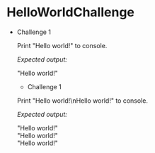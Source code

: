 # HelloWorldChallenge

 * Challenge 1

   Print "Hello world!" to console.
   
   *Expected output:*
   
   "Hello world!"
   
    * Challenge 1

   Print "Hello world!\nHello world!" to console.
   
   *Expected output:*
   
   "Hello world!"<br/>"Hello world!"<br/>"Hello world!"
   
